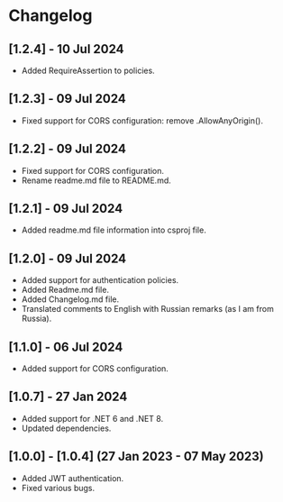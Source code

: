 # Changelog

## [1.2.4] - 10 Jul 2024
- Added RequireAssertion to policies.

## [1.2.3] - 09 Jul 2024
- Fixed support for CORS configuration: remove .AllowAnyOrigin().

## [1.2.2] - 09 Jul 2024
- Fixed support for CORS configuration.
- Rename readme.md file to README.md.

## [1.2.1] - 09 Jul 2024
- Added readme.md file information into csproj file.

## [1.2.0] - 09 Jul 2024
- Added support for authentication policies.
- Added Readme.md file.
- Added Changelog.md file.
- Translated comments to English with Russian remarks (as I am from Russia).

## [1.1.0] - 06 Jul 2024
- Added support for CORS configuration.

## [1.0.7] - 27 Jan 2024
- Added support for .NET 6 and .NET 8.
- Updated dependencies.

## [1.0.0] - [1.0.4] (27 Jan 2023 - 07 May 2023)
- Added JWT authentication.
- Fixed various bugs.